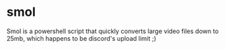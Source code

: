 # smol
Smol is a powershell script that quickly converts large video files down to 25mb, which happens to be discord's upload limit ;)

